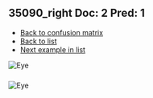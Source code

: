## 35090_right Doc: 2 Pred: 1
- [Back to confusion matrix](https://github.com/juliandewit/kaggle_retinopathy/blob/master/matrix.md)
- [Back to list](https://github.com/juliandewit/kaggle_retinopathy/blob/master/lists/21/list.md)
- [Next example in list](https://github.com/juliandewit/kaggle_retinopathy/blob/master/lists/21/35/35183_left.md)

![Eye](https://retinopaty.blob.core.windows.net/size1024/35090_right_2.jpeg)

### 

![Eye]()
